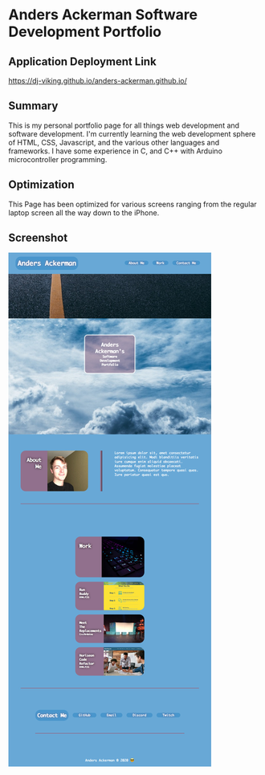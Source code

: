 # Anders Ackerman Software Development Portfolio

## Application Deployment Link
https://dj-viking.github.io/anders-ackerman.github.io/

## Summary
This is my personal portfolio page for all things web development and software development.
I'm currently learning the web development sphere of HTML, CSS, Javascript, and the various other languages and frameworks. I have some experience in C, and C++ with Arduino microcontroller programming.

## Optimization
This Page has been optimized for various screens ranging from the regular laptop screen all the way down to the iPhone.

## Screenshot
![Image of Application Page](./assets/images/page-screenshot.jpg)

